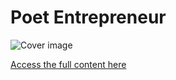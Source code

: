 # Poet Entrepreneur

![Cover image](https://usheninte.github.io/poet-entrepreneur/poet-entrepreneur-bbb.png)

[Access the full content here](https://usheninte.github.io/poet-entrepreneur/)
